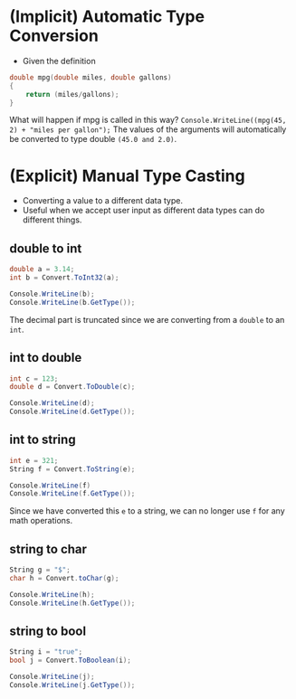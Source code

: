 # (Implicit) Automatic Type Conversion
- Given the definition
``` CPP
double mpg(double miles, double gallons)
{
	return (miles/gallons);
}
```
What will happen if mpg is called in this way?
`Console.WriteLine((mpg(45, 2) + "miles per gallon");`
The values of the arguments will automatically be converted to type double `(45.0 and 2.0)`.

# (Explicit) Manual Type Casting
- Converting a value to a different data type.
- Useful when we accept user input as different data types can do different things.

## double to int
```CS
double a = 3.14;
int b = Convert.ToInt32(a);

Console.WriteLine(b);
Console.WriteLine(b.GetType());
```
The decimal part is truncated since we are converting from a `double` to an `int`.

## int to double
```CS
int c = 123;
double d = Convert.ToDouble(c);

Console.WriteLine(d);
Console.WriteLine(d.GetType());
```



## int to string 

```CS
int e = 321;
String f = Convert.ToString(e);

Console.WriteLine(f)
Console.WriteLine(f.GetType());
```
Since we have converted this `e` to a string, we can no longer use `f` for any math operations.


## string to char

```CS
String g = "$";
char h = Convert.toChar(g);

Console.WriteLine(h);
Console.WriteLine(h.GetType());
```

## string to bool
```CS
String i = "true";
bool j = Convert.ToBoolean(i);

Console.WriteLine(j);
Console.WriteLine(j.GetType());
```
